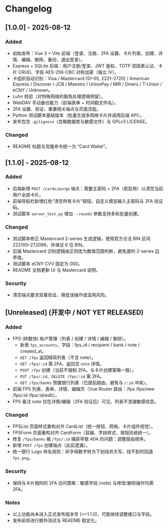 # Changelog

## [1.0.0] - 2025-08-12
### Added
- 初始发布：Vue 3 + Vite 前端（登录、注册、2FA 设置、卡片列表、创建、详情、编辑、删除、备份、退出登录）。
- Express + SQLite 后端：用户注册/登录、JWT 鉴权、TOTP 双因素认证、卡片 CRUD、字段 AES-256-CBC 对称加密（独立 IV）。
- 卡组织自动识别：Visa / Mastercard (51–55, 2221–2720) / American Express / Discover / JCB / Maestro / UnionPay / MIR / Diners / T-Union / eCNY / Unknown。
- Luhn 校验（对特殊网络的豁免处理逻辑预留）。
- WebDAV 手动备份能力（前端表单 + 时间戳文件名）。
- 2FA 设置、验证、重置相关端点与页面流程。
- Python 测试脚本基础版本（批量生成多网络卡片并调用后端 API）。
- 发布包含 `.gitignore`（忽略数据库与敏感文件）与 GPLv3 LICENSE。 

### Changed
- README 标题与克隆命令统一为 “Card Wallet”。

## [1.1.0] - 2025-08-12
### Added
- 后端新增 `POST /cards/purge` 端点：需要主密码 + 2FA（若启用）以清空当前用户全部卡片。
- 前端导航栏新增红色“清空所有卡片”按钮，自定义模态输入主密码与 2FA 验证码。
- 测试脚本 `server_test.py` 增加 `--rounds` 参数支持多轮批量创建。

### Changed
- 测试脚本修正 Mastercard 2-series 生成逻辑，使用官方合法 BIN 区间 222100–272099，并保证 6 位 BIN。
- 后端 Mastercard 识别逻辑由正则改为数值范围判断，避免漏判 2-series 边界值。
- 测试脚本 eCNY CVV 固定为 000。
- README 文档更新 UI 与 Mastercard 说明。

### Security
- 清空端点要求双重验证，降低误操作或滥用风险。

## [Unreleased] (开发中 / NOT YET RELEASED)
### Added
- FPS (转数快) 账户管理（列表 / 创建 / 详情 / 编辑 / 删除）。
  - 新表 `fps_accounts`，字段：fps_id / recipient / bank / note / created_at。
  - `GET /fps` 返回精简列表（不含 note）。
  - `GET /fps/:id` 需 2FA，返回含 `note` 详情。
  - `POST /fps` 创建（当前不强制 2FA，与卡片创建策略一致）。
  - `PUT /fps/:id`、`DELETE /fps/:id` 需 2FA。
  - `GET /fps/banks` 预置银行列表（已提前路由，避免与 `/:id` 冲突）。
- 前端 FPS 列表、表单、详情、编辑页（Vue Router 路由：/fps /fps/new /fps/:id /fps/:id/edit）。
- FPS 备注 note 仅在详情/编辑（2FA 验证后）可见，列表不泄漏敏感信息。 

### Changed
- FPSList 页面样式重构对齐 CardList（统一按钮、网格、卡片组件视觉）。
- FPSForm 页面重构对齐 CardForm（容器、字段样式、按钮风格统一）。
- 修复 `/fps/banks` 被 `/fps/:id` 捕获导致 404 的问题：调整路由顺序。
- 新增 `POST /fps` 创建端点（此前遗漏）。
- 统一银行 Logo 命名规则：非字母数字转为下划线并大写，找不到时回退 `fps.png`。

### Security
- 保持与卡片相同的 2FA 访问策略：敏感字段 (note) 与修改/删除操作均需 2FA。

### Notes
- 以上功能尚未进入正式发布版本号 (>=1.1.0)，可能继续调整接口与字段。
- 发布前将进行额外测试与 README 稳定化。
